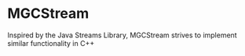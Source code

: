 # MGCStream
Inspired by the Java Streams Library, MGCStream strives to implement similar functionality in C++

